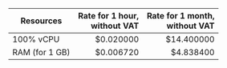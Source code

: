 | Resources      | Rate for 1 hour,<br>without VAT | Rate for 1 month,<br>without VAT |
|----------------|----------------:|-----------------:|
| 100% vCPU      | $0.020000       | $14.400000       |
| RAM (for 1 GB) | $0.006720       | $4.838400        |
